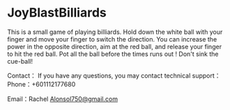 # JoyBlastBilliards

This is a small game of playing billiards. Hold down the white ball with your finger and move your finger to switch the direction. You can increase the power in the opposite direction, aim at the red ball, and release your finger to hit the red ball.
Pot all the ball before the times runs out !
Don't sink the cue-ball!

Contact： If you have any questions, you may contact technical support： Phone：+601112177680

Email：Rachel Alonsol750@gmail.com
